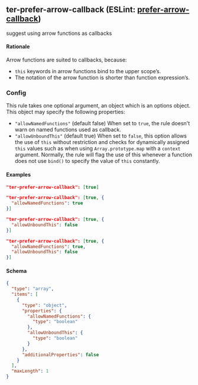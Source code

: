 <!-- Start:AutoDoc:: Modify `src/readme/rules.ts` and run `gulp readme` to update block -->
## ter-prefer-arrow-callback (ESLint: [prefer-arrow-callback](http://eslint.org/docs/rules/prefer-arrow-callback))

suggest using arrow functions as callbacks

#### Rationale

Arrow functions are suited to callbacks, because:

* `this` keywords in arrow functions bind to the upper scope’s.
* The notation of the arrow function is shorter than function expression’s.

### Config

This rule takes one optional argument, an object which is an options object. This object
may specify the following properties:

* `"allowNamedFunctions"` (default false) When set to `true`, the rule doesn't warn on
                            named functions used as callback.
* `"allowUnboundThis"` (default true) When set to `false`, this option allows the use of
                         `this` without restriction and checks for dynamically assigned
                         `this` values such as when using `Array.prototype.map` with a
                         `context` argument. Normally, the rule will flag the use of this
                         whenever a function does not use `bind()` to specify the value of
                         `this` constantly.

#### Examples

```json
"ter-prefer-arrow-callback": [true]
```

```json
"ter-prefer-arrow-callback": [true, {
  "allowNamedFunctions": true
}]
```

```json
"ter-prefer-arrow-callback": [true, {
  "allowUnboundThis": false
}]
```

```json
"ter-prefer-arrow-callback": [true, {
  "allowNamedFunctions": true,
  "allowUnboundThis": false
}]
```
#### Schema

```json
{
  "type": "array",
  "items": [
    {
      "type": "object",
      "properties": {
        "allowNamedFunctions": {
          "type": "boolean"
        },
        "allowUnboundThis": {
          "type": "boolean"
        }
      },
      "additionalProperties": false
    }
  ],
  "maxLength": 1
}
```
<!-- End:AutoDoc -->
